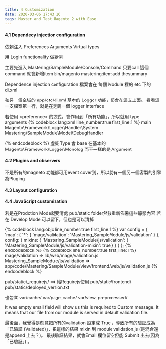 ```yaml
---
title: 4 Customization
date: 2020-03-06 17:43:16
tags: Master and Test Magento 2 with Ease
---
```



#### 4.1 Dependecy injection configuration
依賴注入
Preferences
Arguments
Virtual types
<!-- more -->
用 Login functionality 做範例

主要先進入
Mastering/SampleModule/Console/Command
只要call 這個command 就會新增item
bin/magento mastering:item:add thesummary

Dependence injection configuration 檔案會在 每個 Module 裡的 etc 下的 di.xml

和另一個全域的 
app/etc/di.xml
基本的 Logger 功能，都會在這支上面。
看看這一支檔案第一行，就是在定義一個 logger interface

若使用 \<preference\> 的方式，會作用到「所有功能」，所以就用 type arguments 
{% codeblock lang:xml line_number:true first_line:1 %}
<virtualType name="MasteringLogger" type="Magento\Framework\Logger\Monolog">
    <arguments>
        <argument name="name" xsi:type="string">main</argument>
        <argument name="handlers"  xsi:type="array">
                <item name="system" xsi:type="object">Magento\Framework\Logger\Handler\System</item>
                <item name="debug" xsi:type="object">Mastering\SampleModule\Model\DebugHandler</item>
        </argument>
    </arguments>
</virtualType>

{% endcodeblock %}
虛擬 Type 會 base 在基本的 Magento\Framework\Logger\Monolog
而不一樣的是 Argument


#### 4.2 Plugins and observers
不是所有的magneto 功能都可用event cover到，所以就有一個另一個客製的引擎為Pluging
#### 4.3 Layout configuration
#### 4.4 JavaScript customization



若是在Prodction Mode就要清處 pub/static folder然後重新佈暑這些靜態內容
若在 Develop Mode 可以留下，但也是可以清掉

{% codeblock lang:objc line_number:true first_line:1 %}
var config = {
    'map': {
        '*': {
            'mage/validation': 'Mastering_SampleModule/js/validation'
        }
    },
    config: {
        mixins: {
            'Mastering_SampleModule/js/validation': {
                'Mastering_SampleModule/js/validation-mixin': true
            }
        }
    }
};
{% endcodeblock %}
{% codeblock line_number:true first_line:1 %}
mage/validation => lib/web/mage/validation.js
Mastering_SampleModule/js/validation => app/code/Mastering/SampleModule/view/frontend/web/js/validation.js
{% endcodeblock %}


pub/static/_requirejs/        ==> 給Requirejs使用
pub/static/frontend/
pub/static/deployed_version.txt

也包含
var/cache/
var/page_cache/
var/view_preprocessed/



It was empty email field will show us this is required to Custom message.
It means that our file from our module is served in default validation file.

最後面，我覺得是刻意把所有的validation 設定成 True ，導致所有的驗証成為「已驗証 (Validated)」，把這樣的結果 mixin 到 module validation.js (是混合還是append 上去？)。
最後驗証結果，就會Email 欄位留空但能 Submit 出去(因為「已驗証」) 。